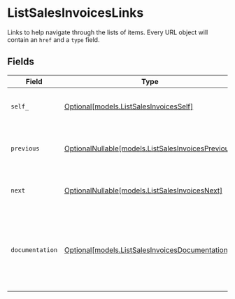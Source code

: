 # ListSalesInvoicesLinks

Links to help navigate through the lists of items. Every URL object will contain an `href` and a `type` field.


## Fields

| Field                                                                                          | Type                                                                                           | Required                                                                                       | Description                                                                                    |
| ---------------------------------------------------------------------------------------------- | ---------------------------------------------------------------------------------------------- | ---------------------------------------------------------------------------------------------- | ---------------------------------------------------------------------------------------------- |
| `self_`                                                                                        | [Optional[models.ListSalesInvoicesSelf]](../models/listsalesinvoicesself.md)                   | :heavy_minus_sign:                                                                             | The URL to the current set of items.                                                           |
| `previous`                                                                                     | [OptionalNullable[models.ListSalesInvoicesPrevious]](../models/listsalesinvoicesprevious.md)   | :heavy_minus_sign:                                                                             | The previous set of items, if available.                                                       |
| `next`                                                                                         | [OptionalNullable[models.ListSalesInvoicesNext]](../models/listsalesinvoicesnext.md)           | :heavy_minus_sign:                                                                             | The next set of items, if available.                                                           |
| `documentation`                                                                                | [Optional[models.ListSalesInvoicesDocumentation]](../models/listsalesinvoicesdocumentation.md) | :heavy_minus_sign:                                                                             | In v2 endpoints, URLs are commonly represented as objects with an `href` and `type` field.     |